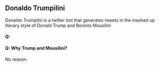 ## Donaldo Trumpilini

Donaldo Trumpilni is a twitter bot that generates  tweets in the mashed up literary style of Donald Trump and Beninto Mousilini

#### Q:

#### Q: Why Trump and Mousilini?
No reason. 
